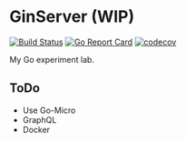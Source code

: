 # GinServer (WIP)

[![Build Status](https://travis-ci.org/satoukick/RESTfulGin.svg?branch=master)](https://travis-ci.org/satoukick/RESTfulGin)
[![Go Report Card](https://goreportcard.com/badge/github.com/satoukick/RESTfulGin)](https://goreportcard.com/report/github.com/satoukick/RESTfulGin)
[![codecov](https://codecov.io/gh/satoukick/RESTfulGin/branch/master/graph/badge.svg)](https://codecov.io/gh/satoukick/RESTfulGin)

My Go experiment lab.

## ToDo

- Use Go-Micro
- GraphQL
- Docker
